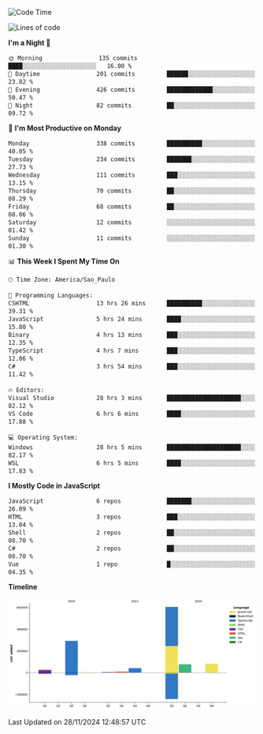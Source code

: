<!--START_SECTION:waka-->
![Code Time](http://img.shields.io/badge/Code%20Time-2%2C918%20hrs%2015%20mins-blue)

![Lines of code](https://img.shields.io/badge/From%20Hello%20World%20I%27ve%20Written-1.1%20million%20lines%20of%20code-blue)

**I'm a Night 🦉** 

```text
🌞 Morning                135 commits         ████░░░░░░░░░░░░░░░░░░░░░   16.00 % 
🌆 Daytime                201 commits         ██████░░░░░░░░░░░░░░░░░░░   23.82 % 
🌃 Evening                426 commits         █████████████░░░░░░░░░░░░   50.47 % 
🌙 Night                  82 commits          ██░░░░░░░░░░░░░░░░░░░░░░░   09.72 % 
```
📅 **I'm Most Productive on Monday** 

```text
Monday                   338 commits         ██████████░░░░░░░░░░░░░░░   40.05 % 
Tuesday                  234 commits         ███████░░░░░░░░░░░░░░░░░░   27.73 % 
Wednesday                111 commits         ███░░░░░░░░░░░░░░░░░░░░░░   13.15 % 
Thursday                 70 commits          ██░░░░░░░░░░░░░░░░░░░░░░░   08.29 % 
Friday                   68 commits          ██░░░░░░░░░░░░░░░░░░░░░░░   08.06 % 
Saturday                 12 commits          ░░░░░░░░░░░░░░░░░░░░░░░░░   01.42 % 
Sunday                   11 commits          ░░░░░░░░░░░░░░░░░░░░░░░░░   01.30 % 
```


📊 **This Week I Spent My Time On** 

```text
🕑︎ Time Zone: America/Sao_Paulo

💬 Programming Languages: 
CSHTML                   13 hrs 26 mins      ██████████░░░░░░░░░░░░░░░   39.31 % 
JavaScript               5 hrs 24 mins       ████░░░░░░░░░░░░░░░░░░░░░   15.80 % 
Binary                   4 hrs 13 mins       ███░░░░░░░░░░░░░░░░░░░░░░   12.35 % 
TypeScript               4 hrs 7 mins        ███░░░░░░░░░░░░░░░░░░░░░░   12.06 % 
C#                       3 hrs 54 mins       ███░░░░░░░░░░░░░░░░░░░░░░   11.42 % 

🔥 Editors: 
Visual Studio            28 hrs 3 mins       █████████████████████░░░░   82.12 % 
VS Code                  6 hrs 6 mins        ████░░░░░░░░░░░░░░░░░░░░░   17.88 % 

💻 Operating System: 
Windows                  28 hrs 5 mins       █████████████████████░░░░   82.17 % 
WSL                      6 hrs 5 mins        ████░░░░░░░░░░░░░░░░░░░░░   17.83 % 
```

**I Mostly Code in JavaScript** 

```text
JavaScript               6 repos             ███████░░░░░░░░░░░░░░░░░░   26.09 % 
HTML                     3 repos             ███░░░░░░░░░░░░░░░░░░░░░░   13.04 % 
Shell                    2 repos             ██░░░░░░░░░░░░░░░░░░░░░░░   08.70 % 
C#                       2 repos             ██░░░░░░░░░░░░░░░░░░░░░░░   08.70 % 
Vue                      1 repo              █░░░░░░░░░░░░░░░░░░░░░░░░   04.35 % 
```



**Timeline**

![Lines of Code chart](https://raw.githubusercontent.com/jonhoffmam/jonhoffmam/master/assets/bar_graph.png)


 Last Updated on 28/11/2024 12:48:57 UTC
<!--END_SECTION:waka-->

